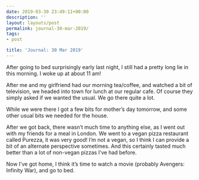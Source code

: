 ```yaml
---
date: 2019-03-30 23:49:11+00:00
description: ''
layout: layouts/post
permalink: journal-30-mar-2019/
tags:
- post

title: 'Journal: 30 Mar 2019'
---
```


<p>After going to bed surprisingly early last night, I still had a pretty long lie in this morning. I woke up at about 11 am!</p>
<p>After me and my girlfriend had our morning tea/coffee, and watched a bit of television, we headed into town for lunch at our regular cafe. Of course they simply asked if we wanted the usual. We go there quite a lot.</p>
<p>While we were there I got a few bits for mother&#8217;s day tomorrow, and some other usual bits we needed for the house.</p>
<p>After we got back, there wasn&#8217;t much time to anything else, as I went out with my friends for a meal in London. We went to a vegan pizza restaurant called Purezza, it was very good! I&#8217;m not a vegan, so I think I can provide a bit of an alternate perspective sometimes. And this certainly tasted much better than a lot of non-vegan pizzas I&#8217;ve had before.</p>
<p>Now I&#8217;ve got home, I think it&#8217;s time to watch a movie (probably Avengers: Infinity War), and go to bed.</p>
